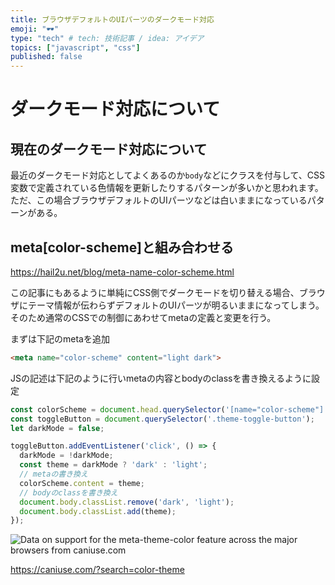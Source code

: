```yaml
---
title: ブラウザデフォルトのUIパーツのダークモード対応
emoji: "🕶"
type: "tech" # tech: 技術記事 / idea: アイデア
topics: ["javascript", "css"]
published: false
---
```


# ダークモード対応について

## 現在のダークモード対応について

最近のダークモード対応としてよくあるのか`body`などにクラスを付与して、CSS変数で定義されている色情報を更新したりするパターンが多いかと思われます。  
ただ、この場合ブラウザデフォルトのUIパーツなどは白いままになっているパターンがある。

## meta\[color-scheme]と組み合わせる

https://hail2u.net/blog/meta-name-color-scheme.html

この記事にもあるように単純にCSS側でダークモードを切り替える場合、ブラウザにテーマ情報が伝わらずデフォルトのUIパーツが明るいままになってしまう。  
そのため通常のCSSでの制御にあわせてmetaの定義と変更を行う。

まずは下記のmetaを追加

```html
<meta name="color-scheme" content="light dark">
```

JSの記述は下記のように行いmetaの内容とbodyのclassを書き換えるように設定  

```js
const colorScheme = document.head.querySelector('[name="color-scheme"]');
const toggleButton = document.querySelector('.theme-toggle-button');
let darkMode = false;

toggleButton.addEventListener('click', () => {
  darkMode = !darkMode;
  const theme = darkMode ? 'dark' : 'light';
  // metaの書き換え
  colorScheme.content = theme;
  // bodyのclassを書き換え
  document.body.classList.remove('dark', 'light');
  document.body.classList.add(theme);
});
```

![Data on support for the meta-theme-color feature across the major browsers from caniuse.com](https://caniuse.bitsofco.de/image/meta-theme-color.webp)

https://caniuse.com/?search=color-theme

